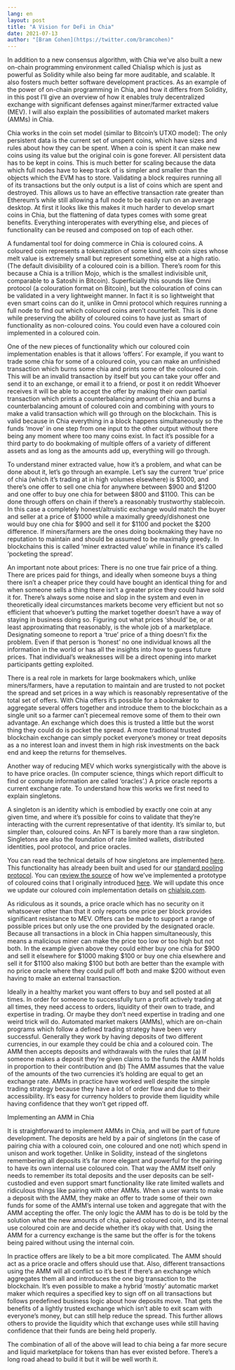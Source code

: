 ```yaml
---
lang: en
layout: post
title: "A Vision for DeFi in Chia"
date: 2021-07-13
author: "[Bram Cohen](https://twitter.com/bramcohen)"
---
```


In addition to a new consensus algorithm, with Chia we’ve also built a new on-chain programming environment called Chialisp which is just as powerful as Solidity while also being far more auditable, and scalable. It also fosters much better software development practices. As an example of the power of on-chain programming in Chia, and how it differs from Solidity, in this post I’ll give an overview of how it enables truly decentralized exchange with significant defenses against miner/farmer extracted value (MEV). I will also explain the possibilities  of automated market makers (AMMs) in Chia.

Chia works in the coin set model (similar to Bitcoin’s UTXO model): The only persistent data is the current set of unspent coins, which have sizes and rules about how they can be spent. When a coin is spent it can make new coins using its value but the original coin is gone forever. All persistent data has to be kept in coins. This is much better for scaling because the data which full nodes have to keep track of is simpler and smaller than the objects which the EVM has to store. Validating a block requires running all of its transactions but the only output is a list of coins which are spent and destroyed. This allows us to have an effective transaction rate greater than Ethereum’s while still allowing a full node to be easily run on an average desktop. At first it looks like this makes it much harder to develop smart coins in Chia, but the flattening of data types comes with some great benefits. Everything interoperates with everything else, and pieces of functionality can be reused and composed on top of each other.

A fundamental tool for doing commerce in Chia is coloured coins. A coloured coin represents a tokenization of some kind, with coin sizes whose melt value is extremely small but represent something else at a high ratio. (The default divisibility of a coloured coin is a billion. There’s room for this because a Chia is a trillion Mojo, which is the smallest indivisible unit, comparable to a Satoshi in Bitcoin). Superficially this sounds like Omni protocol (a colouration format on Bitcoin), but the colouration of coins can be validated in a very lightweight manner. In fact it is so lightweight that even smart coins can do it, unlike in Omni protocol which requires running a full node to find out which coloured coins aren’t counterfeit. This is done while preserving the ability of coloured coins to have just as smart of functionality as non-coloured coins. You could even have a coloured coin implemented in a coloured coin.

One of the new pieces of functionality which our coloured coin implementation enables is that it allows ‘offers’. For example, if you want to trade some chia for some of a coloured coin, you can make an unfinished transaction which burns some chia and prints some of the coloured coin. This will be an invalid transaction by itself but you can take your offer and send it to an exchange, or email it to a friend, or post it on reddit Whoever receives it will be able to accept the offer by making their own partial transaction which prints a counterbalancing amount of chia and burns a counterbalancing amount of coloured coin and combining with yours to make a valid transaction which will go through on the blockchain. This is valid because in Chia everything in a block happens simultaneously so the funds ‘move’ in one step from one input to the other output without there being any moment where too many coins exist. In fact it’s possible for a third party to do bookmaking of multiple offers of a variety of different assets and as long as the amounts add up, everything will go through.

To understand miner extracted value, how it’s a problem, and what can be done about it, let’s go through an example. Let’s say the current ‘true’ price of chia (which it’s trading at in high volumes elsewhere) is $1000, and there’s one offer to sell one chia for anywhere between $900 and $1200 and one offer to buy one chia for between $800 and $1100. This can be done through offers on chain if there’s a reasonably trustworthy stablecoin. In this case a completely honest/altruistic exchange would match the buyer and seller at a price of $1000 while a maximally greedy/dishonest one would buy one chia for $900 and sell it for $1100 and pocket the $200 difference. If miners/farmers are the ones doing bookmaking they have no reputation to maintain and should be assumed to be maximally greedy. In blockchains this is called ‘miner extracted value’ while in finance it’s called ‘pocketing the spread’.

An important note about prices: There is no one true fair price of a thing. There are prices paid for things, and ideally when someone buys a thing there isn’t a cheaper price they could have bought an identical thing for and when someone sells a thing there isn’t a greater price they could have sold it for. There’s always some noise and slop in the system and even in theoretically ideal circumstances markets become very efficient but not so efficient that whoever’s putting the market together doesn’t have a way of staying in business doing so. Figuring out what prices ‘should’ be, or at least approximating that reasonably, is the whole job of a marketplace. Designating someone to report a ‘true’ price of a thing doesn’t fix the problem. Even if that person is ‘honest’ no one individual knows all the information in the world or has all the insights into how to guess future prices. That individual’s weaknesses will be a direct opening into market participants getting exploited.

There is a real role in markets for large bookmakers which, unlike miners/farmers, have a reputation to maintain and are trusted to not pocket the spread and set prices in a way which is reasonably representative of the total set of offers. With Chia offers it’s possible for a bookmaker to aggregate several offers together and introduce them to the blockchain as a single unit so a farmer can’t piecemeal remove some of them to their own advantage. An exchange which does this is trusted a little but the worst thing they could do is pocket the spread. A more traditional trusted blockchain exchange can simply pocket everyone’s money or treat deposits as a no interest loan and invest them in high risk investments on the back end and keep the returns for themselves.

Another way of reducing MEV which works synergistically with the above is to have price oracles. (In computer science, things which report difficult to find or compute information are called ‘oracles’.) A price oracle reports a current exchange rate. To understand how this works we first need to explain singletons.

A singleton is an identity which is embodied by exactly one coin at any given time, and where it’s possible for coins to validate that they’re interacting with the current representative of that identity. It’s similar to, but simpler than, coloured coins. An NFT is barely more than a raw singleton. Singletons are also the foundation of rate limited wallets, distributed identities, pool protocol, and price oracles.

You can read the technical details of how singletons are implemented [here](https://chialisp.com/docs/puzzles/singletons). This functionality has already been built and used for our [standard pooling protocol](https://chialisp.com/docs/puzzles/pooling). You can [review the source](https://github.com/Chia-Network/chia-blockchain/tree/main/chia/wallet/cc_wallet) of how we’ve implemented a prototype of coloured coins that I originally introduced [here](https://www.chia.net/2020/04/29/coloured-coins-launch.en.html). We will update this once we update our coloured coin implementation details on [chialsip.com](https://chialisp.com).

As ridiculous as it sounds, a price oracle which has no security on it whatsoever other than that it only reports one price per block provides significant resistance to MEV. Offers can be made to support a range of possible prices but only use the one provided by the designated oracle. Because all transactions in a block in Chia happen simultaneously, this means a malicious miner can make the price too low or too high but not both. In the example given above they could either buy one chia for $900 and sell it elsewhere for $1000 making $100 or buy one chia elsewhere and sell it for $1100 also making $100 but both are better than the example with no price oracle where they could pull off both and make $200 without even having to make an external transaction.

Ideally in a healthy market you want offers to buy and sell posted at all times. In order for someone to successfully turn a profit actively trading at all times, they need access to orders, liquidity of their own to trade, and expertise in trading. Or maybe they don’t need expertise in trading and one weird trick will do. Automated market makers (AMMs), which are on-chain programs which follow a defined trading strategy have been very successful. Generally they work by having deposits of two different currencies, in our example they could be chia and a coloured coin. The AMM then accepts deposits and withdrawals with the rules that (a) If someone makes a deposit they’re given claims to the funds the AMM holds in proportion to their contribution and (b) The AMM assumes that the value of the amounts of the two currencies it’s holding are equal to get an exchange rate. AMMs in practice have worked well despite the simple trading strategy because they have a lot of order flow and due to their accessibility. It’s easy for currency holders to provide them liquidity while having confidence that they won’t get ripped off.

Implementing an AMM in Chia

It is straightforward to implement AMMs in Chia, and will be part of future development. The deposits are held by a pair of singletons (in the case of pairing chia with a coloured coin, one coloured and one not) which spend in unison and work together. Unlike in Solidity, instead of the singletons remembering all deposits it’s far more elegant and powerful for the pairing to have its own internal use coloured coin. That way the AMM itself only needs to remember its total deposits and the user deposits can be self-custodied and even support smart functionality like rate limited wallets and ridiculous things like pairing with other AMMs. When a user wants to make a deposit with the AMM, they make an offer to trade some of their own funds for some of the AMM’s internal use token and aggregate that with the AMM accepting the offer. The only logic the AMM has to do is be told by the solution what the new amounts of chia, paired coloured coin, and its internal use coloured coin are and decide whether it’s okay with that. Using the AMM for a currency exchange is the same but the offer is for the tokens being paired without using the internal coin.

In practice offers are likely to be a bit more complicated. The AMM should act as a price oracle and offers should use that. Also, different transactions using the AMM will all conflict so it’s best if there’s an exchange which aggregates them all and introduces the one big transaction to the blockchain. It’s even possible to make a hybrid ‘mostly’ automatic market maker which requires a specified key to sign off on all transactions but follows predefined business logic about how deposits move. That gets the benefits of a lightly trusted exchange which isn’t able to exit scam with everyone’s money, but can still help reduce the spread. This further allows others to provide the liquidity which that exchange uses while still having confidence that their funds are being held properly.

The combination of all of the above will lead to chia being a far more secure and liquid marketplace for tokens than has ever existed before. There’s a long road ahead to build it but it will be well worth it.
